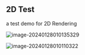 ## 2D Test

a test demo for 2D Rendering

![image-20240128010135329](C:\Users\nagisa\AppData\Roaming\Typora\typora-user-images\image-20240128010135329.png)

![image-20240128010110322](C:\Users\nagisa\AppData\Roaming\Typora\typora-user-images\image-20240128010110322.png)